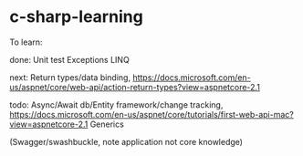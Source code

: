# c-sharp-learning

To learn:


done:
Unit test
Exceptions
LINQ

next:
Return types/data binding, https://docs.microsoft.com/en-us/aspnet/core/web-api/action-return-types?view=aspnetcore-2.1

todo:
Async/Await
db/Entity framework/change tracking, https://docs.microsoft.com/en-us/aspnet/core/tutorials/first-web-api-mac?view=aspnetcore-2.1
Generics

(Swagger/swashbuckle, note application not core knowledge)

  